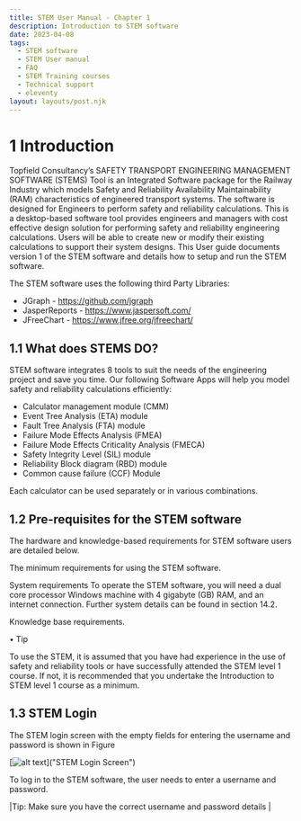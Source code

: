 ```yaml
---
title: STEM User Manual - Chapter 1
description: Introduction to STEM software
date: 2023-04-08
tags:
  - STEM software
  - STEM User manual
  - FAQ
  - STEM Training courses
  - Technical support
  - eleventy
layout: layouts/post.njk
---
```



# 1	Introduction

Topfield Consultancy’s SAFETY TRANSPORT ENGINEERING MANAGEMENT SOFTWARE (STEMS) Tool is an Integrated Software package for the Railway Industry which models Safety and Reliability Availability Maintainability (RAM) characteristics of engineered transport systems. The software is designed for Engineers to perform safety and reliability calculations.
This is a desktop-based software tool provides engineers and managers with cost effective design solution for performing safety and reliability engineering calculations. 
Users will be able to create new or modify their existing calculations to support their system designs.
This User guide documents version 1 of the STEM software and details how to setup and run the STEM software.

The STEM software uses the following third Party Libraries:
  * JGraph  - https://github.com/jgraph
  * JasperReports - https://www.jaspersoft.com/
  * JFreeChart -  https://www.jfree.org/jfreechart/

  ## 1.1	What does STEMS DO?

STEM software integrates 8 tools to suit the needs of the engineering project and save you time. Our following Software Apps will help you model safety and reliability calculations efficiently:
 * Calculator management module (CMM)
 * Event Tree Analysis (ETA) module
 * Fault Tree Analysis (FTA) module
 * Failure Mode Effects Analysis (FMEA)
 * Failure Mode Effects Criticality Analysis (FMECA) 
 * Safety Integrity Level (SIL) module
 * Reliability Block diagram (RBD) module
 * Common cause failure (CCF) Module

Each calculator can be used separately or in various combinations.

  
## 1.2	Pre-requisites for the STEM software

The hardware and knowledge-based requirements for STEM software users are detailed below. 


The minimum requirements for using the STEM software.

System requirements
To operate the STEM software, you will need a dual core processor Windows machine with 4 gigabyte (GB) RAM, and an internet connection.
Further system details can be found in section 14.2.

Knowledge base requirements.


• Tip

To use the STEM, it is assumed that you have had experience in the use of safety and reliability tools or have successfully attended the STEM level 1 course. If not, it is recommended that you undertake the Introduction to STEM level 1 course as a minimum.


## 1.3	STEM Login

The STEM login screen with the empty fields for entering the username and password is shown in Figure

[![alt text]("/img/STEM_Login_Screen.png")]("STEM Login Screen")


To log in to the STEM software, the user needs to enter a username and password.



|Tip: Make sure you have the correct username and password details |